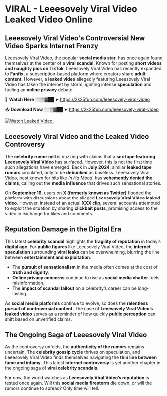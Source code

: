# VIRAL - Leeesovely Viral Video Leaked Video Online

## **Leeesovely Viral Video's Controversial New Video Sparks Internet Frenzy**  

Leeesovely Viral Video, the popular **social media star**, has once again found themselves at the center of a **viral scandal**. Known for posting **short videos and naughty pics on TikTok**, Leeesovely Viral Video has recently expanded to **Fanfix**, a subscription-based platform where creators share **adult content**. However, a **leaked video** allegedly featuring Leeesovely Viral Video has taken the internet by storm, igniting intense **speculation** and fueling an **online privacy** debate.  

🔴 **Watch Here** ░░▒▓██ ➤ https://2k25fun.com/leeesovely-viral-video  

📥 **Download Now** ░░▒▓██ ➤ https://2k25fun.com/leeesovely-viral-video  

[![Watch Leaked Video.](https://miro.medium.com/v2/resize:fit:828/format:webp/1*cilzJN44JGOrTw9NJCrNHA.gif "Watch Leaked Video")](https://2k25fun.com/leeesovely-viral-video)

## **Leeesovely Viral Video and the Leaked Video Controversy**  

The **celebrity rumor mill** is buzzing with claims that a **sex tape featuring Leeesovely Viral Video** has surfaced. However, this is not the first time such allegations have emerged. Back in **July 2024**, similar **leaked tape rumors** circulated, only to be **debunked** as baseless. Leeesovely Viral Video, best known for hits like *In Ha Mood*, has **vehemently denied the claims**, calling out the **media influence** that drives such sensational stories.  

On **September 16**, users on **X (formerly known as Twitter)** flooded the platform with discussions about the alleged **Leeesovely Viral Video leaked video**. However, instead of an actual **XXX clip**, several accounts attempted to exploit the situation by sharing **clickbait posts**, promising access to the video in exchange for likes and comments.  

## **Reputation Damage in the Digital Era**  

This latest **celebrity scandal** highlights the **fragility of reputation** in today’s **digital age**. For **public figures** like Leeesovely Viral Video, the **internet speculation** surrounding **viral leaks** can be overwhelming, blurring the line between **entertainment and exploitation**.  

- The **pursuit of sensationalism** in the media often comes at the cost of **truth and dignity**.  
- **Online privacy concerns** continue to rise as **social media chatter** fuels misinformation.  
- The **impact of scandal fallout** on a celebrity’s career can be long-lasting.  

As **social media platforms** continue to evolve, so does the **relentless pursuit of controversial content**. The case of **Leeesovely Viral Video’s leaked video** serves as a reminder of how quickly **public perception** can shift based on unverified claims.  

## **The Ongoing Saga of Leeesovely Viral Video**  

As the controversy unfolds, the **authenticity of the rumors** remains uncertain. The **celebrity gossip cycle** thrives on speculation, and Leeesovely Viral Video finds themselves navigating the **thin line between fame and infamy**. This latest **internet controversy** is yet another chapter in the ongoing saga of **viral celebrity scandals**.  

For now, the world watches as **Leeesovely Viral Video’s reputation** is tested once again. Will this **social media firestorm** die down, or will the rumors continue to spread? Only time will tell.